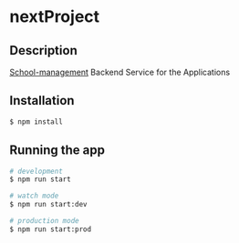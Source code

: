 # nextProject

## Description

[School-management](https://github.com/mahto10/nextProject.git) Backend Service for the Applications


## Installation

```bash
$ npm install
```

## Running the app

```bash
# development
$ npm run start

# watch mode
$ npm run start:dev

# production mode
$ npm run start:prod
```
